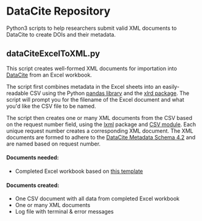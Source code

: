 # DataCite Repository

Python3 scripts to help researchers submit valid XML documents to DataCite to create DOIs and their metadata.  

## dataCiteExcelToXML.py
This script creates well-formed XML documents for importation into [DataCite](https://datacite.org/index.html) from an Excel workbook.

The script first combines metadata in the Excel sheets into an easily-readable CSV using the Python [pandas library](https://pandas.pydata.org/pandas-docs/stable/index.html) and the [xlrd package](https://pypi.org/project/xlrd/). The script will prompt you for the filename of the Excel document and what you'd like the CSV file to be named.

The script then creates one or many XML documents from the CSV based on the request number  field, using the [lxml](https://lxml.de/index.html) package and [CSV module](https://docs.python.org/3/library/csv.html#module-csv). Each unique request number creates a corresponding XML document. The XML documents are formed to adhere to the [DataCite Metadata Schema 4.2](https://schema.datacite.org/) and are named based on request number.

#### Documents needed:
* Completed Excel workbook based on [this template](https://github.com/mjanowiecki/datacite/blob/master/metadataExamples.xlsx)

#### Documents created:
* One CSV document with all data from completed Excel workbook
* One or many XML documents
* Log file with terminal & error messages
